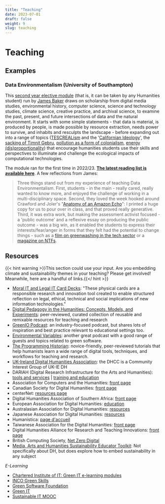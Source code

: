 ```yaml
---
title: "Teaching"
date: 2023-07-01
draft: false
weight: 9
slug: teaching
---
```


# Teaching

## Examples

### Data Environmentalism (University of Southampton)

This [second year elective module](https://www.southampton.ac.uk/courses/modules/huma2026) (that is, it can be taken by any Humanities student) run by [James Baker](https://www.southampton.ac.uk/people/5yrbp5/doctor-james-baker) draws on scholarship from digital media studies, environmental history, computer science, science and technology studies, climate science, creative practice, and archival science, to examine the past, present, and future intersections of data and the natural environment. It starts with some simple statements - that data is material, is produced by people, is made possible by resource extraction, needs power to survive, and inhabits and resculpts the landscape - before expanding out into a range of topics ([TESCREALism](https://pod.co/dave-troy/understanding-tescreal-with-dr-timnit-gebru-and-mile-torres) and the '[Californian Ideology](https://doi.org/10.1080/09505439609526455)', the [sacking of Timnit Gebru](https://www.wired.com/story/google-timnit-gebru-ai-what-really-happened/), [pollution as a form of colonialism](https://www-jstor-org.soton.idm.oclc.org/stable/j.ctv1jhvnk1), [energy (dis)proportionality](https://royalsociety.org/topics-policy/projects/digital-technology-and-the-planet/)) that encourage humanities students use their skills and perspectives to illuminate and challenge the ecological impacts of computational technologies.

The module ran for the first time in 2022/23. **[The latest reading list is available here](https://rl.talis.com/3/soton/lists/45E3A339-DB56-467E-BFC2-F9736BDCD5AF.html)**. A few reflections from James:

> Three things stand out from my experience of teaching Data Environmentalism. First, students - in the main - really cared, really wanted to know more, and enjoyed the challenge of working in a multi-disciplinary space. Second, they loved the week hooked around Crawford and Joler's "[Anatomy of an Amazon Echo](https://anatomyof.ai/)": I printed a huge copy for us to pour over in class, and that proved really generative. Third, it was extra work, but making the assessment activist focused - a 'public outcome' and a reflexive essay on producing the public outcome - was a big win, as it enabled the students to express their interests/fear/anger in forms that they felt had the potential to change things - such as a [film on greenwashing in the tech sector](https://vimeo.com/779179478) or a [magazine on NTFs](https://issuu.com/digihums/docs/virtual_downfall-matteus_labiak).

## Resources

{{< hint warning >}}This section could use your input. Are you embedding climate and sustainability themes in your teaching?  Please get involved! Meanwhile, here are a handful of links.{{</ hint >}}

* [Moral IT and Legal IT Card Decks](https://lachlansresearch.com/the-moral-it-legal-it-decks/): "These physical cards are a responsible research and innovation tool created to enable structured reflection on legal, ethical, technical and social implications of new information technologies."
* [Digital Pedagogy in the Humanities: Concepts, Models, and Experiments](https://digitalpedagogy.hcommons.org/): peer-reviewed, curated collection of reusable and remixable resources for teaching and research
* [GreenIO Podcast](https://link.chtbl.com/greenio): an industry-focused podcast, but shares lots of inspiration and best practice relevant to educational settings too.
* [Environmental Variables](https://podcast.greensoftware.foundation/): another great podcast with a good range of guests and topics related to green software.
* [The Programming Historian](https://programminghistorian.org/en/lessons/): novice-friendly, peer-reviewed tutorials that help humanists learn a wide range of digital tools, techniques, and workflows for teaching and research.
* [UK-Ireland Digital Humanities Association](https://digitalhumanities-uk-ie.org/about/): the DHCC is a Community Interest Group of UK-IE DH
* DARIAH (Digital Research Infrastructure for the Arts and Humanities): [tools and services](https://www.dariah.eu/tools-services/tools-and-services/) | [training and education](https://www.dariah.eu/activities/training-and-education/)
* Association for Computers and the Humanities: [front page](https://ach.org/)
* Canadian Society for Digital Humanities: [front page](https://csdh-schn.org/about-csdh-schn/membership/?lang=fr)
* centerNet: [resources page](https://dhcenternet.org/resources-for-starting-and-sustaining-dh-centers)
* Digital Humanities Association of Southern Africa: [front page](https://digitalhumanities.org.za/)
* European Association for Digital Humanities: [education](https://eadh.org/education)
* Australasian Association for Digital Humanities: [resources](https://aa-dh.org/resources/)
* Japanese Association for Digital Humanities: [resources](https://www.jadh.org/node/7)
* Humanistica: [page d'accueil](https://www.humanisti.ca/adhesion/)
* Taiwanese Association for the Digital Humanities: [front page](https://tadh.org.tw/en/)
* Digital Humanities Alliance for Research and Teaching Innovations: [front page](https://dhdharti.in/)
* British Computing Society, [Net Zero Digital](https://netzerodigital.bcs.org/)
* [Media, Arts and Humanities Sustainability Educator Toolkit](https://openpress.sussex.ac.uk/sustainabilityeducatortoolkit): Not specifically about DH, but does explore how to embed sustainability in any subject

_E-Learning_

* [Chartered Institute of IT: Green IT e-learning modules](https://campaign.bcs.org/greenit?utm_content=281134114)
* [INCO Green Skills](https://www.greenskills.inco-group.co/)
* [Green Software Foundation](https://learn.greensoftware.foundation/)
* [Green IT](https://www.greenit.net/greenit_training.html)
* [Sustainable IT MOOC](https://www.isit-academy.org/#mooc-nr)
